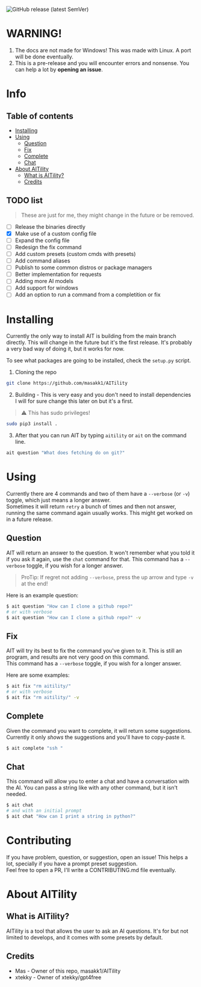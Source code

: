 ![GitHub release (latest SemVer)](https://img.shields.io/github/v/release/masakk1/AITility?sort=semver&style=for-the-badge)

# WARNING!

1. The docs are not made for Windows! This was made with Linux. A port will be
   done eventually.
2. This is a pre-release and you will encounter errors and nonsense. You can
   help a lot by **opening an issue**.

# Info

## Table of contents

- [Installing](#installing)
- [Using](#using)
  - [Question](#question)
  - [Fix](#fix)
  - [Complete](#complete)
  - [Chat](#chat)
- [About AITility](#about-aitility)
  - [What is AITility?](#what-is-aitility)
  - [Credits](#credits)

## TODO list

> These are just for me, they might change in the future or be removed.

- [ ] Release the binaries directly
- [x] Make use of a custom config file
- [ ] Expand the config file
- [ ] Redesign the fix command
- [ ] Add custom presets (custom cmds with presets)
- [ ] Add command aliases
- [ ] Publish to some common distros or package managers
- [ ] Better implementation for requests
- [ ] Adding more AI models
- [ ] Add support for windows
- [ ] Add an option to run a command from a completition or fix

# Installing

Currently the only way to install AIT is building from the main branch directly.
This will change in the future but it's the first release. It's probably a very
bad way of doing it, but it works for now.

To see what packages are going to be installed, check the `setup.py` script.

1. Cloning the repo

```bash
git clone https://github.com/masakk1/AITility
```

2. Building - This is very easy and you don't need to install dependencies
   \
   I will for sure change this later on but it's a first.

> :warning: This has sudo privileges!

```bash
sudo pip3 install .
```

3. After that you can run AIT by typing `aitility` or `ait` on the command line.

```bash
ait question "What does fetching do on git?"
```

# Using

Currently there are 4 commands and two of them have a `--verbose` (or `-v`)
toggle, which just means a longer answer.\
Sometimes it will return `retry` a bunch of times and then not answer, running
the same command again usually works. This might get worked on in a future
release.

## Question

AIT will return an answer to the question. It won't remember what you told it if
you ask it again, use the `chat` command for that. This command has a
`--verbose` toggle, if you wish for a longer answer.

> ProTip: If regret not adding `--verbose`, press the up arrow and type `-v` at
> the end!

Here is an example question:

```bash
$ ait question "How can I clone a github repo?"
# or with verbose
$ ait question "How can I clone a github repo?" -v
```

## Fix

AIT will try its best to fix the command you've given to it. This is still an
program, and results are not very good on this command.\
This command has a `--verbose` toggle, if you wish for a longer answer.

Here are some examples:

```bash
$ ait fix "rm aitility/"
# or with verbose
$ ait fix "rm aitility/" -v
```

## Complete

Given the command you want to complete, it will return some suggestions.
Currently it only _shows_ the suggestions and you'll have to copy-paste it.

```bash
$ ait complete "ssh "
```

## Chat

This command will allow you to enter a chat and have a conversation with the AI.
You can pass a string like with any other command, but it isn't needed.

```bash
$ ait chat
# and with an initial prompt
$ ait chat "How can I print a string in python?"
```

# Contributing

If you have problem, question, or suggestion, open an issue! This helps a lot,
specially if you have a prompt preset suggestion.\
Feel free to open a PR, I'll write a CONTRIBUTING.md file eventually.

# About AITility

## What is AITility?

AITility is a tool that allows the user to ask an AI questions. It's for but not
limited to develops, and it comes with some presets by default.

## Credits

- Mas - Owner of this repo, masakk1/AITility
- xtekky - Owner of xtekky/gpt4free
